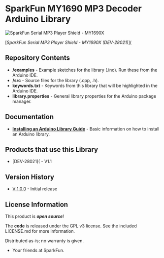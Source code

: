 SparkFun MY1690 MP3 Decoder Arduino Library
========================================

![SparkFun Serial MP3 Player Shield - MY1690X]()

[*SparkFun Serial MP3 Player Shield - MY1690X (DEV-28021)*](

<!-- This library provides full access to the functions of the WT2003S MP3 decoder through a serial connection and a "busy" pin. This library is very simple to use with either a hardware or software serial port. The simple dependencies (HardwareSerial and SoftwareSerial) make it suitable for use on any Arduino-compatible platform. 

The WT2003S combines two functions needed to play .mp3 files into one package and adds a simple serial control interface. Normally to play a .mp3 file one would need to choose a decoder IC AND provide a method for storing and selecting the files. The WT2003S removes that complexity by combining an SD card interface and .mp3 decoder. Now in order to play a song all you need to do is save it to an SD card, plug it into the WT2003S breakout, and send a few commands over serial. This allows you to easily integrate sound into any Arduino project.

This library is intended for use with the [WT2003S MP3 Decoder Breakout board](https://www.sparkfun.com/products/28021, as opposed to another option employing the WT2003S -- the [Qwiic MP3 Trigger](https://www.sparkfun.com/products/14808). In case you are wondering which to use here is a little breakdown: If you want direct access to the WT2003S IC for complete control *and* you have a spare serial port (Hardware or Software) in your project then the Breakout board is good for you. If your project is running low on pins and you already use the I2C bus, or you want to trigger .mp3s without even using an external microcontroller then the Qwiic MP3 Trigger is right for you! -->

Repository Contents
-------------------

* **/examples** - Example sketches for the library (.ino). Run these from the Arduino IDE.
* **/src** - Source files for the library (.cpp, .h).
* **keywords.txt** - Keywords from this library that will be highlighted in the Arduino IDE.
* **library.properties** - General library properties for the Arduino package manager.

Documentation
--------------

* **[Installing an Arduino Library Guide](https://learn.sparkfun.com/tutorials/installing-an-arduino-library)** - Basic information on how to install an Arduino library.


Products that use this Library 
---------------------------------

* [DEV-28021]( - V1.1

Version History
---------------
* [V 1.0.0](https://github.com/sparkfun/SparkFun_WT2003S_MP3_Decoder_Arduino_Library/releases/tag/1.0.0) - Initial release


License Information
-------------------

This product is _**open source**_!

The **code** is released under the GPL v3 license. See the included LICENSE.md for more information.

Distributed as-is; no warranty is given.

- Your friends at SparkFun.
